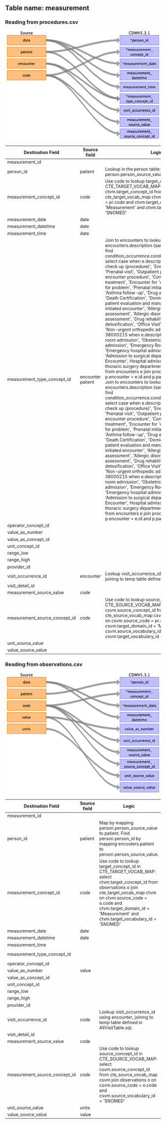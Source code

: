 ## Table name: measurement

### Reading from procedures.csv

![](md_files/image5.png)

| Destination Field | Source field | Logic | Comment field |
| --- | --- | --- | --- |
| measurement_id |  |  | autogenerate |
| person_id | patient | Lookup in the person table: map by mapping person.person_source_value to patient. |  |
| measurement_concept_id | code | Use code to lookup target_concept_id in CTE_TARGET_VOCAB_MAP:    select ctvm.target_concept_id    from procedures pr     join cte_target_vocab_map ctvm       on ctvm.source_code              = pr.code     and ctvm.target_domain_id       = 'Measurement'     and ctvm.target_vocabulary_id = 'SNOMED' |  |
| measurement_date | date |  |  |
| measurement_datetime | date |  |  |
| measurement_time | date |  | NULL |
| measurement_type_concept_id | encounter<br>patient | Join to encounters to lookup encounters.description (same method used to find condition_occurrence.condition_type_concept_id):    select case             when e.description in (  'Encounter for check up (procedure)',  'Encounter for symptom',  'Prenatal visit',  'Outpatient procedure',  'Patient encounter procedure',  'Consultation for treatment',  'Encounter for 'check-up'',  'Encounter for problem',  'Prenatal initial visit',  'Postnatal visit',  'Asthma follow-up',  'Drug addiction therapy',  'Death Certification',  'Domiciliary or rest home patient evaluation and management',  'Patient-initiated encounter',  'Allergic disorder initial assessment',  'Allergic disorder follow-up assessment',  'Drug rehabilitation and detoxification',  'Office Visit',  'Encounter Inpatient',  'Non-urgent orthopedic admission'  )            then 38000215              when e.description in (  'Emergency room admission',  'Obstetric emergency hospital admission',  'Emergency Room Admission',  'Emergency hospital admission for asthma',  'Admission to surgical department',  'Emergency Encounter',  Hospital admission',  'Admission to thoracic surgery department'  )            then 38000183    from     encounters e    join procedures p      on p.encounter = e.id    and p.patient      = e.patient<br>Join to encounters to lookup encounters.description (same method used to find condition_occurrence.condition_type_concept_id):    select case             when e.description in (  'Encounter for check up (procedure)',  'Encounter for symptom',  'Prenatal visit',  'Outpatient procedure',  'Patient encounter procedure',  'Consultation for treatment',  'Encounter for 'check-up'',  'Encounter for problem',  'Prenatal initial visit',  'Postnatal visit',  'Asthma follow-up',  'Drug addiction therapy',  'Death Certification',  'Domiciliary or rest home patient evaluation and management',  'Patient-initiated encounter',  'Allergic disorder initial assessment',  'Allergic disorder follow-up assessment',  'Drug rehabilitation and detoxification',  'Office Visit',  'Encounter Inpatient',  'Non-urgent orthopedic admission'  )            then 38000215              when e.description in (  'Emergency room admission',  'Obstetric emergency hospital admission',  'Emergency Room Admission',  'Emergency hospital admission for asthma',  'Admission to surgical department',  'Emergency Encounter',  Hospital admission',  'Admission to thoracic surgery department'  )            then 38000183    from     encounters e    join procedures p      on p.encounter = e.id    and p.patient      = e.patient | concept_id: 5001 |
| operator_concept_id |  |  | 0 |
| value_as_number |  |  |  |
| value_as_concept_id |  |  | 0 |
| unit_concept_id |  |  | 0 |
| range_low |  |  | NULL |
| range_high |  |  | NULL |
| provider_id |  |  | 0 |
| visit_occurrence_id | encounter | Lookup visit_occurrence_id using encounter, joining to temp table defined in AllVisitTable.sql. |  |
| visit_detail_id |  |  | 0 |
| measurement_source_value | code |  |  |
| measurement_source_concept_id | code | Use code to lookup source_concept_id in CTE_SOURCE_VOCAB_MAP:     select csvm.source_concept_id     from cte_source_vocab_map csvm      join procedures pr        on csvm.source_code                 = pr.code      and csvm.target_domain_id          = 'Measurement'       and csvm.source_vocabulary_id  = 'SNOMED'      and csvm.target_vocabulary_id    = 'SNOMED' |  |
| unit_source_value |  |  |  |
| value_source_value |  |  |  |

### Reading from observations.csv

![](md_files/image6.png)

| Destination Field | Source field | Logic | Comment field |
| --- | --- | --- | --- |
| measurement_id |  |  | autogenerate |
| person_id | patient | Map by mapping person.person_source_value to patient.  Find person.person_id by mapping encouters.patient to person.person_source_value. |  |
| measurement_concept_id | code | Use code to lookup target_concept_id in CTE_TARGET_VOCAB_MAP:    select ctvm.target_concept_id    from observations o     join cte_target_vocab_map ctvm       on ctvm.source_code              = o.code     and ctvm.target_domain_id       = 'Measurement'     and ctvm.target_vocabulary_id = 'SNOMED' |  |
| measurement_date | date |  |  |
| measurement_datetime | date |  |  |
| measurement_time |  |  | NULL |
| measurement_type_concept_id |  |  | concept_id: 5001 |
| operator_concept_id |  |  | 0 |
| value_as_number | value |  |  |
| value_as_concept_id |  |  | 0 |
| unit_concept_id |  |  | 0 |
| range_low |  |  | NULL |
| range_high |  |  | NULL |
| provider_id |  |  | 0 |
| visit_occurrence_id | code | Lookup visit_occurrence_id using encounter, joining to temp table defined in AllVisitTable.sql. |  |
| visit_detail_id |  |  | 0 |
| measurement_source_value | code |  |  |
| measurement_source_concept_id | code | Use code to lookup source_concept_id in CTE_SOURCE_VOCAB_MAP:     select csvm.source_concept_id     from cte_source_vocab_map csvm      join observations o        on csvm.source_code                 = o.code      and csvm.source_vocabulary_id  = 'SNOMED' |  |
| unit_source_value | units |  |  |
| value_source_value | value |  |  |

